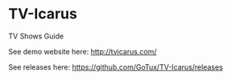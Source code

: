 TV-Icarus
=========

TV Shows Guide

See demo website here: http://tvicarus.com/

See releases here: https://github.com/GoTux/TV-Icarus/releases
